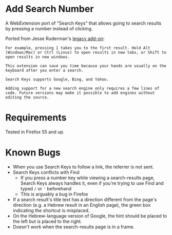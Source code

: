 # Add Search Number
A WebExtension port of "Search Keys" that allows going to search results by pressing a number instead of clicking.

Ported from Jesse Ruderman's [legacy add-on](https://www.squarefree.com/extensions/search-keys/):

```
For example, pressing 1 takes you to the first result. Hold Alt (Windows/Mac) or Ctrl (Linux) to open results in new tabs, or Shift to open results in new windows.

This extension can save you time because your hands are usually on the keyboard after you enter a search.

Search Keys supports Google, Bing, and Yahoo.

Adding support for a new search engine only requires a few lines of code. Future versions may make it possible to add engines without editing the source.
```

# Requirements
Tested in Firefox 55 and up.

# Known Bugs
* When you use Search Keys to follow a link, the referrer is not sent.
* Search Keys conflicts with Find
  * If you press a number key while viewing a search-results page, Search Keys always handles it, even if you're trying to use Find and typed `/` or `'` beforehand
  * This is arguably a bug in Firefox
* If a search result's title text has a direction different from the page's direction (e.g. a Hebrew result in an English page), the green box indicating the shortcut is misplaced.
* On the Hebrew-language version of Google, the hint should be placed to the left but is placed to the right.
* Doesn't work when the search-results page is in a frame.
